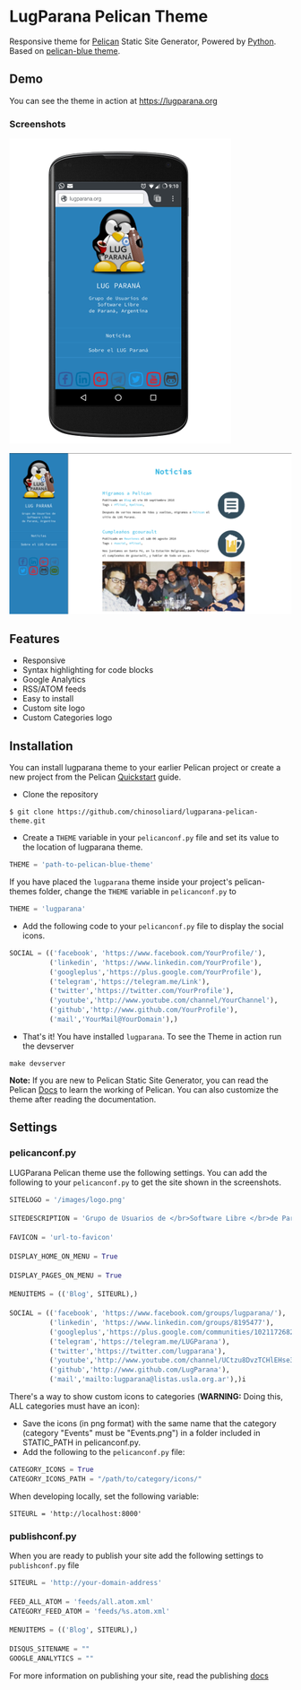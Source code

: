 # LugParana Pelican Theme

Responsive theme for [Pelican](http://blog.getpelican.com/) Static Site Generator, Powered by [Python](https://www.python.org/).  
Based on [pelican-blue theme](https://github.com/Parbhat/pelican-blue).

## Demo

You can see the theme in action at https://lugparana.org

### Screenshots

![homepage-mobile](screenshot-mobile.png)

![homepage-web](screenshot-web.png)


## Features

* Responsive
* Syntax highlighting for code blocks
* Google Analytics
* RSS/ATOM feeds
* Easy to install
* Custom site logo
* Custom Categories logo

## Installation

You can install lugparana theme to your earlier Pelican project or create a new project from the Pelican [Quickstart](http://docs.getpelican.com/en/3.6.3/quickstart.html) guide.

* Clone the repository

```
$ git clone https://github.com/chinosoliard/lugparana-pelican-theme.git
```

* Create a `THEME` variable in your `pelicanconf.py` file and set its value to the location of lugparana theme.

```python
THEME = 'path-to-pelican-blue-theme'
```

If you have placed the `lugparana` theme inside your project's pelican-themes folder, change the `THEME` variable in `pelicanconf.py` to

```python
THEME = 'lugparana'
```

* Add the following code to your `pelicanconf.py` file to display the social icons.

```python
SOCIAL = (('facebook', 'https://www.facebook.com/YourProfile/'),
          ('linkedin', 'https://www.linkedin.com/YourProfile'),
          ('googleplus','https://plus.google.com/YourProfile'),
          ('telegram','https://telegram.me/Link'),
          ('twitter','https://twitter.com/YourProfile'),
          ('youtube','http://www.youtube.com/channel/YourChannel'),
          ('github','http://www.github.com/YourProfile'),
          ('mail','YourMail@YourDomain'),)  
```

* That's it! You have installed `lugparana`. To see the Theme in action run the devserver

```
make devserver
```

**Note:** If you are new to Pelican Static Site Generator, you can read the Pelican [Docs](http://docs.getpelican.com/en/3.6.3/) to learn the working of Pelican. You can also customize the theme after reading the documentation.

## Settings

### pelicanconf.py

LUGParana Pelican theme use the following settings. You can add the following to your `pelicanconf.py` to get the site shown in the screenshots.

```python
SITELOGO = '/images/logo.png'

SITEDESCRIPTION = 'Grupo de Usuarios de </br>Software Libre </br>de Paraná, Argentina'

FAVICON = 'url-to-favicon'

DISPLAY_HOME_ON_MENU = True

DISPLAY_PAGES_ON_MENU = True

MENUITEMS = (('Blog', SITEURL),)

SOCIAL = (('facebook', 'https://www.facebook.com/groups/lugparana/'),
          ('linkedin', 'https://www.linkedin.com/groups/8195477'),
          ('googleplus','https://plus.google.com/communities/102117268282574409059'),
          ('telegram','https://telegram.me/LUGParana'),
          ('twitter','https://twitter.com/lugparana'),
          ('youtube','http://www.youtube.com/channel/UCtzu8DvzTCHlEHse32Pl9hQ'),
          ('github','http://www.github.com/LugParana'),
          ('mail','mailto:lugparana@listas.usla.org.ar'),)i


```

There's a way to show custom icons to categories (**WARNING:** Doing this, ALL categories must have an icon):

  * Save the icons (in png format) with the same name that the category  (category "Events" must be "Events.png") in a folder included in STATIC_PATH in pelicanconf.py.
  * Add the following to the `pelicanconf.py` file:

```python
CATEGORY_ICONS = True
CATEGORY_ICONS_PATH = "/path/to/category/icons/"
```


When developing locally, set the following variable:
```
SITEURL = 'http://localhost:8000'
```

### publishconf.py

When you are ready to publish your site add the following settings to `publishconf.py` file

```python
SITEURL = 'http://your-domain-address'

FEED_ALL_ATOM = 'feeds/all.atom.xml'
CATEGORY_FEED_ATOM = 'feeds/%s.atom.xml'

MENUITEMS = (('Blog', SITEURL),)

DISQUS_SITENAME = ""
GOOGLE_ANALYTICS = ""
```

For more information on publishing your site, read the publishing [docs](http://docs.getpelican.com/en/3.6.3/publish.html)

